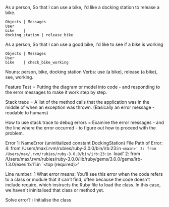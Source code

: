 As a person,
So that I can use a bike,
I'd like a docking station to release a bike.

    Objects | Messages
    User
    bike    | 
    docking_station | release_bike

As a person,
So that I can use a good bike,
I'd like to see if a bike is working

    Objects | Messages
    User
    bike    | check_bike_working


Nouns: person, bike, docking station
Verbs: use (a bike), release (a bike), see, working.

Feature Test = Putting the diagram or model into code - and responding to the error messages to make it work step by step.

Stack trace = A list of the method calls that the application was in the middle of when an exception was thrown. (Basically an error message - readable to humans)

How to use stack trace to debug errors = Examine the error messages - and the line where the error occurred - to figure out how to proceed with the problem.


Error 1: NameError (uninitialized constant DockingStation)
File Path of Error: 4: from /Users/max/.rvm/rubies/ruby-3.0.0/bin/irb:23:in `<main>'
        3: from /Users/max/.rvm/rubies/ruby-3.0.0/bin/irb:23:in `load'
        2: from /Users/max/.rvm/rubies/ruby-3.0.0/lib/ruby/gems/3.0.0/gems/irb-1.3.0/exe/irb:11:in `<top (required)>'

Line number: 1
What error means: You'll see this error when the code refers to a class or module that it can't find, often because the code doesn't include require, which instructs the Ruby file to load the class. In this case, we haven't ininitalised that class or method yet.

Solve error? : Initialise the class
